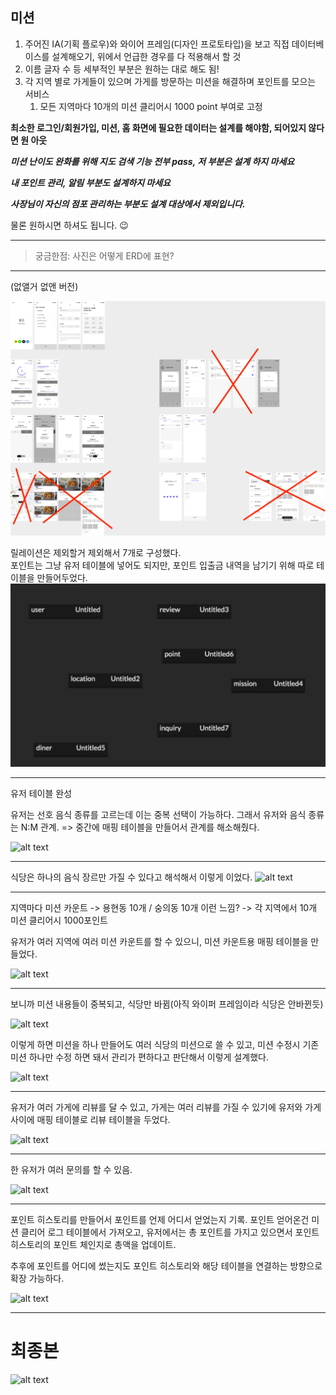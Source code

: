 ## 미션

1. 주어진 IA(기획 플로우)와 와이어 프레임(디자인 프로토타입)을 보고 직접 데이터베이스를 설계해오기, 위에서 언급한 경우를 다 적용해서 할 것
2. 이름 글자 수 등 세부적인 부분은 원하는 대로 해도 됨!
3. 각 지역 별로 가게들이 있으며 가게를 방문하는 미션을 해결하며 포인트를 모으는 서비스
   1. 모든 지역마다 10개의 미션 클리어시 1000 point 부여로 고정

**최소한 로그인/회원가입, 미션, 홈 화면에 필요한 데이터는 설계를 해야함, 되어있지 않다면 원 아웃**

**_미션 난이도 완화를 위해 지도 검색 기능 전부 pass, 저 부분은 설계 하지 마세요_**

**_내 포인트 관리, 알림 부분도 설계하지 마세요_**

**_사장님이 자신의 점포 관리하는 부분도 설계 대상에서 제외입니다._**

물론 원하시면 하셔도 됩니다. 😉

---

> 궁금한점: 사진은 어떻게 ERD에 표현?

---

(없앨거 없앤 버전)

![alt text](for_UMC.png)

릴레이션은 제외할거 제외해서 7개로 구성했다. <br>
포인트는 그냥 유저 테이블에 넣어도 되지만, 포인트 입출금 내역을 남기기 위해 따로 테이블을 만들어두었다.
![alt text](<스크린샷 2025-09-17 오후 8.44.02.png>)

---

유저 테이블 완성

유저는 선호 음식 종류를 고르는데 이는 중복 선택이 가능하다.
그래서 유저와 음식 종류는 N:M 관계. => 중간에 매핑 테이블을 만들어서 관계를 해소해줬다.

![alt text](<스크린샷 2025-09-17 오후 10.44.55.png>)

---

식당은 하나의 음식 장르만 가질 수 있다고 해석해서 이렇게 이었다.
![alt text](<스크린샷 2025-09-17 오후 11.11.12.png>)

---

지역마다 미션 카운트 -> 용현동 10개 / 숭의동 10개 이런 느낌? -> 각 지역에서 10개 미션 클리어시 1000포인트

유저가 여러 지역에 여러 미션 카운트를 할 수 있으니, 미션 카운트용 매핑 테이블을 만들었다.

![alt text](<스크린샷 2025-09-17 오후 11.22.17.png>)

---

보니까 미션 내용들이 중복되고, 식당만 바뀜(아직 와이퍼 프레임이라 식당은 안바뀐듯)

![alt text](<스크린샷 2025-09-17 오후 11.30.15.png>)

이렇게 하면 미션을 하나 만들어도 여러 식당의 미션으로 쓸 수 있고, 미션 수정시 기존 미션 하나만 수정 하면 돼서 관리가 편하다고 판단해서 이렇게 설계했다.

![alt text](<스크린샷 2025-09-17 오후 11.33.27.png>)

---

유저가 여러 가게에 리뷰를 달 수 있고, 가게는 여러 리뷰를 가질 수 있기에 유저와 가게 사이에 매핑 테이블로 리뷰 테이블을 두었다.

![alt text](<스크린샷 2025-09-17 오후 11.40.44.png>)

---

한 유저가 여러 문의를 할 수 있음.

![alt text](<스크린샷 2025-09-17 오후 11.49.48.png>)

---

포인트 히스토리를 만들어서 포인트를 언제 어디서 얻었는지 기록.
포인트 얻어온건 미션 클리어 로그 테이블에서 가져오고, 유저에서는 총 포인트를 가지고 있으면서 포인트 히스토리의 포인트 체인지로 총액을 업데이트.

추후에 포인트를 어디에 썼는지도 포인트 히스토리와 해당 테이블을 연결하는 방향으로 확장 가능하다.

![alt text](<스크린샷 2025-09-18 오전 12.08.48.png>)

---

# 최종본

![alt text](<UMC_01 복사본.png>)
